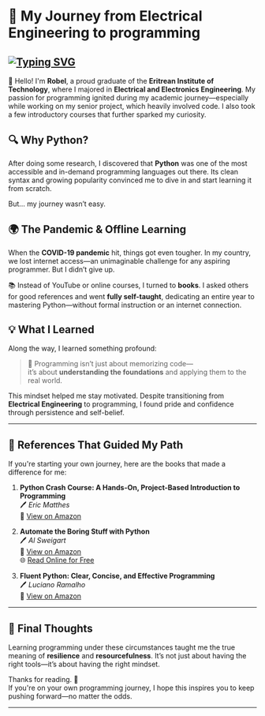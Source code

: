 # 🚀 My Journey from Electrical Engineering to programming

[![Typing SVG](https://readme-typing-svg.demolab.com?font=Fira+Code&pause=1000&width=438&lines=It+does+not+matter+how+slowly+you+go+as+long+as+you+do+not+stop+Confucius)](https://git.io/typing-svg)
---

👋 Hello! I'm **Robel**, a proud graduate of the **Eritrean Institute of Technology**, where I majored in **Electrical and Electronics Engineering**. My passion for programming ignited during my academic journey—especially while working on my senior project, which heavily involved code. I also took a few introductory courses that further sparked my curiosity.

## 🔍 Why Python?

After doing some research, I discovered that **Python** was one of the most accessible and in-demand programming languages out there. Its clean syntax and growing popularity convinced me to dive in and start learning it from scratch.

But... my journey wasn’t easy.

## 🌍 The Pandemic & Offline Learning

When the **COVID-19 pandemic** hit, things got even tougher. In my country, we lost internet access—an unimaginable challenge for any aspiring programmer. But I didn’t give up.

📚 Instead of YouTube or online courses, I turned to **books**. I asked others for good references and went **fully self-taught**, dedicating an entire year to mastering Python—without formal instruction or an internet connection.

## 💡 What I Learned

Along the way, I learned something profound:

> 🧠 Programming isn’t just about memorizing code—  
> it’s about **understanding the foundations** and applying them to the real world.

This mindset helped me stay motivated. Despite transitioning from **Electrical Engineering** to programming, I found pride and confidence through persistence and self-belief.

---

## 📘 References That Guided My Path

If you're starting your own journey, here are the books that made a difference for me:

1. **Python Crash Course: A Hands-On, Project-Based Introduction to Programming**  
   🖊️ *Eric Matthes*  
   🔗 [View on Amazon](https://www.amazon.com/Python-Crash-Course-2nd-Edition/dp/1593279280)

2. **Automate the Boring Stuff with Python**  
   🖊️ *Al Sweigart*  
   🔗 [View on Amazon](https://www.amazon.com/Automate-Boring-Stuff-Python-Programming/dp/1593275994)  
   🌐 [Read Online for Free](https://automatetheboringstuff.com/)

3. **Fluent Python: Clear, Concise, and Effective Programming**  
   🖊️ *Luciano Ramalho*  
   🔗 [View on Amazon](https://www.amazon.com/Fluent-Python-Concise-Effective-Programming/dp/1491946008)

---

## 🎯 Final Thoughts

Learning programming under these circumstances taught me the true meaning of **resilience** and **resourcefulness**. It’s not just about having the right tools—it’s about having the right mindset.

Thanks for reading. 🌟  
If you're on your own programming journey, I hope this inspires you to keep pushing forward—no matter the odds.

---
